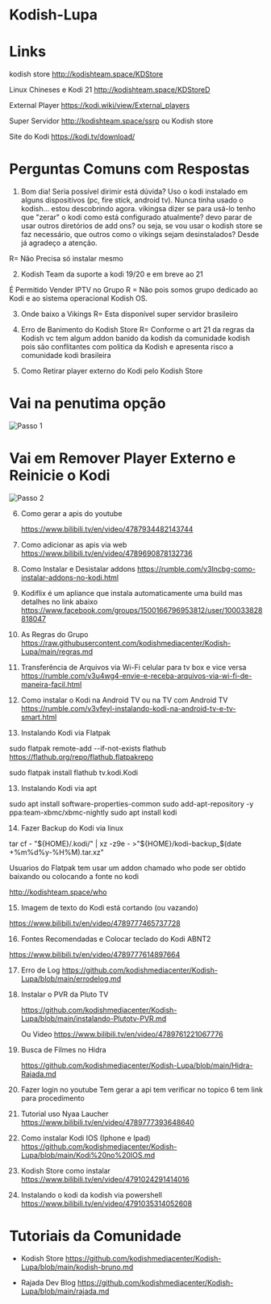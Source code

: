 # Kodish-Lupa

# Links

kodish store 
http://kodishteam.space/KDStore

Linux Chineses e Kodi 21
http://kodishteam.space/KDStoreD

External Player 
https://kodi.wiki/view/External_players

Super Servidor
http://kodishteam.space/ssrp 
ou Kodish store

Site do Kodi 
https://kodi.tv/download/

# Perguntas Comuns com Respostas

1) Bom  dia! Seria possível dirimir está dúvida? Uso o kodi instalado em alguns  dispositivos (pc, fire stick, android tv). Nunca tinha usado o  kodish... estou descobrindo agora. vikingsa dizer se para usá-lo tenho  que "zerar" o kodi como está configurado atualmente?  devo parar de usar outros diretórios de add ons? ou seja, se vou usar o  kodish store se faz necessário, que outros como o vikings sejam  desinstalados? Desde já agradeço a atenção.

R= Não Precisa só instalar mesmo

2) Kodish Team da suporte a kodi 19/20 e em breve ao 21

É Permitido Vender IPTV no Grupo 
R = Não pois somos grupo dedicado ao Kodi e ao sistema operacional Kodish OS.

3) Onde baixo a Vikings
R= Esta disponível super servidor brasileiro

4) Erro de Banimento do Kodish Store
R= Conforme o art 21 da regras da Kodish vc tem algum addon banido da kodish da comunidade kodish pois são conflitantes com politica da Kodish e apresenta risco a comunidade kodi brasileira

5) Como Retirar player externo do Kodi pelo Kodish Store

# Vai na penutima opção
![Passo 1](https://img001.prntscr.com/file/img001/gOOpK0mDTdCUuUNitmDZ-Q.png)

# Vai em Remover Player Externo e Reinicie o Kodi
![Passo 2](https://img001.prntscr.com/file/img001/gJAvUVDiTSmCOYflL4DhWA.png)
     
6) Como gerar a apis do youtube

   https://www.bilibili.tv/en/video/4787934482143744
   
8) Como adicionar as apis via web
   https://www.bilibili.tv/en/video/4789690878132736

9) Como Instalar e Desistalar addons
https://rumble.com/v3lncbg-como-instalar-addons-no-kodi.html

10) Kodiflix é um apliance que instala automaticamente uma build mas detalhes no link abaixo
https://www.facebook.com/groups/1500166796953812/user/100033828818047

11) As Regras do Grupo
https://raw.githubusercontent.com/kodishmediacenter/Kodish-Lupa/main/regras.md

12) Transferência de Arquivos via Wi-Fi celular para tv box e vice versa
https://rumble.com/v3u4wg4-envie-e-receba-arquivos-via-wi-fi-de-maneira-facil.html

13) Como instalar o Kodi na Android TV ou na TV com Android TV
https://rumble.com/v3vfeyl-instalando-kodi-na-android-tv-e-tv-smart.html


12) Instalando Kodi via Flatpak 

sudo flatpak remote-add --if-not-exists flathub https://flathub.org/repo/flathub.flatpakrepo

sudo flatpak install flathub tv.kodi.Kodi

13) Instalando Kodi via apt

sudo apt install software-properties-common
sudo add-apt-repository -y ppa:team-xbmc/xbmc-nightly
sudo apt install kodi

14) Fazer Backup do Kodi via linux

tar cf - "${HOME}/.kodi/" | xz -z9e - >"${HOME}/kodi-backup_$(date +%m%d%y-%H%M).tar.xz"

Usuarios do Flatpak tem usar um addon chamado who pode ser obtido baixando ou colocando 
a fonte no kodi

http://kodishteam.space/who

15) Imagem de texto do Kodi está cortando (ou vazando)
    
https://www.bilibili.tv/en/video/4789777465737728

16) Fontes Recomendadas e Colocar teclado do Kodi ABNT2
    
https://www.bilibili.tv/en/video/4789777614897664

17) Erro  de Log
  https://github.com/kodishmediacenter/Kodish-Lupa/blob/main/errodelog.md

18) Instalar o PVR da Pluto TV

    https://github.com/kodishmediacenter/Kodish-Lupa/blob/main/instalando-Plutotv-PVR.md
	
	Ou Video 
	https://www.bilibili.tv/en/video/4789761221067776

19) Busca de Filmes no Hidra

    https://github.com/kodishmediacenter/Kodish-Lupa/blob/main/Hidra-Rajada.md 



20) Fazer login no youtube
Tem gerar a api tem verificar no topico 6 tem link para procedimento

21) Tutorial uso Nyaa Laucher
     https://www.bilibili.tv/en/video/4789777393648640

22) Como instalar Kodi IOS (Iphone e Ipad)
    https://github.com/kodishmediacenter/Kodish-Lupa/blob/main/Kodi%20no%20IOS.md

23) Kodish Store como instalar 
https://www.bilibili.tv/en/video/4791024291414016

24) Instalando o kodi da kodish via powershell
https://www.bilibili.tv/en/video/4791035314052608

# Tutoriais da Comunidade 

- Kodish Store
https://github.com/kodishmediacenter/Kodish-Lupa/blob/main/kodish-bruno.md

- Rajada Dev Blog
https://github.com/kodishmediacenter/Kodish-Lupa/blob/main/rajada.md
